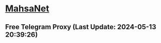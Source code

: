 
# [MahsaNet](https://t.me/mahsa_net)
## Free Telegram Proxy (Last Update: 2024-05-13 20:39:26)

    